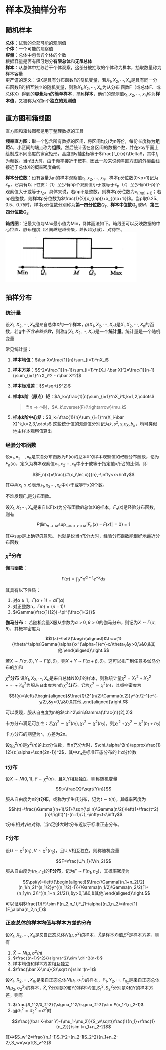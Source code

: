 # 样本及抽样分布
## 随机样本
**总体**：试验的全部可能的观测值  
**个体**：一个可能的观察值  
**容量**：总体中包含的个体的个数    
根据容量是否有限可划分**有限总体**和**无限总体**  
**样本**：从总体中抽取若干个体观察，这部分被抽取的个体称为样本，抽取数量称为样本容量  
更严谨的定义：设X是具有分布函数F的随机变量，若$X_1,X_2,\cdots,X_n$是具有同一分布函数F的相互独立的随机变量，则称$X_1,X_2,\cdots,X_n$为从分布
函数F（或总体F、或总体X）得到的**容量为n的简单样本**，简称**样本**，他们的观测值$x_1,x_2,\cdots,x_n$称为**样本值**，又被称为X的n个**独立的观测值**
## 直方图和箱线图
直方图和箱线图都是用于整理数据的工具

**频率直方图**：取一个包含所有数据的区间，将区间均分为n等份，每份长度称为**组距**$\Delta$，小区间的端点称为**组限**。然后统计落在各区间的数据个数，并在xoy平面上绘制成不同高度的等宽矩形，高度即y轴坐标等于$\frac{f_i}{n}/\Delta$，其中$f_i$为频数。当n很大时，由于频率接近于概率，因此一般来说频率直方图的外廓曲线接近于总体X的概率密度曲线

**样本分位数**：设有容量为n的样本观察值$x_1,x_2,\cdots,x_n$，样本p分位数(0<p<1)记为$x_p$，它具有以下性质：（1）至少有np个观察值小于或等于$x_p$（2）至少有n(1-p)个观察值大于或等于$x_p$。具体来说，若np不是整数，则样本p分位数为$x_{([np]+1)}$；若np是整数，则样本p分位数为$\frac{1}{2}[x_{(np)}+x_{(np+1)}]$。当p取0.25、0.5、0.75时，样本p分位数分别称为**第一四分位数**$Q_1$、**样本中位数**$Q_2或M$、**第三四分位数**$Q_3$

**箱线图**：记最大值为Max最小值为Min，具体画法如下。箱线图可以反映数据的中心位置、散布程度（区间越短越密集，越长越分散）、对称性。
![](./img/1.jpeg)
## 抽样分布
### 统计量
设$X_1,X_2,\cdots,X_n$是来自总体X的一个样本，$g(X_1,X_2,\cdots,X_n)$是$X_1,X_2,\cdots,X_n$的函数，若g中*不含未知参数*，则称$g(X_1,X_2,\cdots,X_n)$是一个**统计量**。统计量是一个随机变量

常见统计量：

1. **样本均值**：$\bar X=\frac{1}{n}\sum_{i=1}^nX_i$
2. **样本方差**：$S^2=\frac{1}{n-1}\sum_{i=1}^n(X_i-\bar X)^2=\frac{1}{n-1}(\sum_{i=1}^n X_i^2 - n\bar X^2)$
3. **样本标准差**：$S=\sqrt{S^2}$
4. **样本k阶（原点）矩**：$A_k=\frac{1}{n}\sum_{i=1}^nX_i^k,k=1,2,\cdots$

	> 当$n\to \infty$时，$A_k\overset{P}{\rightarrow}\mu_k$

5. **样本k阶中心矩**：$B_k=\frac{1}{n}\sum_{i=1}^n(X_i-\bar X)^k,k=2,3,\cdots$
这些统计值的观测值分别记为$\bar x,s^2,s,a_k,b_k$，均可类似地由样本观察值算出

### 经验分布函数

设$x_1,x_2\cdots,x_n$是来自分布函数为F(x)的总体X的样本观察值的经验分布函数，记为$F_n(x)$，定义为样本观察值$x_1,x_2\cdots,x_n$中小于或等于指定值x所占的比例，即

$$F_n(x)=\frac{\#(x_i\leq x)}{n},-\infty<x<\infty$$

其中$\#(x_i\leq x)$表示$x_1,x_2\cdots,x_n$中小于或等于x的个数。

不难发现$F_n$是分布函数。

设$X_1,X_2\cdots,X_n$是来自以F(x)为分布函数的总体X的样本，$F_n(x)$是经验分布函数，则有

$$P\{\lim_{n\to\infty}\sup_{-\infty<x<\infty}|F_n(x)-F(x)|=0\}=1$$

其中sup是上确界的意思。
也就是说当n充分大时，经验分布函数能很好地逼近分布函数

### $\chi^2$分布

**伽马函数**：

$$\Gamma(\alpha)=\int_0^\infty x^{\alpha-1}e^{-x}dx$$

其具有以下性质：

1. 对$\alpha\geq1，\Gamma(\alpha+1)=\alpha\Gamma(\alpha)$
2. 对正整数n，$\Gamma(n)=(n-1)!$
3. $\Gamma(\frac{1}{2})=\pi^{\frac{1}{2}}$

**伽马分布**：
若随机变量X服从参数为$\alpha>0,\theta>0$的伽马分布，则记为$X\sim \Gamma(\alpha,\theta)$，其概率密度为

$$f(x)=\left\{\begin{aligned}&\frac{1}{\theta^\alpha\Gamma(\alpha)}x^{\alpha-1}e^{-x/\theta},&y>0,\\&0,&其他.\end{aligned}\right.$$

若$X\sim \Gamma(\alpha,\theta),Y\sim \Gamma(\beta,\theta)$，则$X+Y\sim\Gamma(\alpha+\beta,\theta)$。这可以推广到任意多伽马分布的加和

$\chi^2$**分布**
设$X_1,X_2,\cdots,X_n$是来自总体N(0,1)的样本，则称统计量$\chi^2=X_1^2+X_2^2+\cdots+X_n^2$为服从自由度为n的$\chi^2$**分布**，记为$\chi^2\sim\chi^2(n)$，其概率密度为

$$f(y)=\left\{\begin{aligned}&\frac{1}{2^{n/2}\Gamma(n/2)}y^{n/2-1}e^{-y/2},&y>0,\\&0,&其他.\end{aligned}\right.$$

可以发现，服从自由度为n的$\chi^2\sim\Gamma(\frac{n}{2},2)$

卡方分布满足可加性：若$\chi_1^2\sim\chi^2(n_1),\chi_2^2\sim\chi^2(n_2)$，则$\chi_1^2+\chi_2^2\sim\chi^2(n_1+n_2)$

卡方分布的期望为n，方差为2n。

设$\chi_\alpha^2(n)$是$\chi^2(n)$的上$\alpha$分位数，当n充分大时，$\chi_\alpha^2(n)\approx\frac{1}{2}(z_\alpha+\sqrt{2n-1})^2$，其中$z_\alpha$是标准正态分布的上$\alpha$分位数

### t分布
设$X\sim N(0,1),Y\sim \chi^2(n)$，且X,Y相互独立，则称随机变量

$$t=\frac{X}{\sqrt{Y/n}}$$

服从自由度为n的**t分布**，或称为学生氏分布，记为$t\sim t(n)$，其概率密度为

$$h(t)=\frac{\Gamma[(n+1)/2]}{\sqrt{\pi n}\Gamma(n/2)}\left(1+\frac{t^2}{n}\right)^{-(n+1)/2},-\infty<t<\infty$$

t分布相对y轴对称。当n足够大时t分布近似于标准正态分布。

### F分布
设$U\sim \chi^2(n_1),V\sim \chi^2(n_2)$，且U,V相互独立，则称随机变量

$$F=\frac{U/n_1}{V/n_2}$$

服从自由度为$(n_1,n_2)$的**F分布**，记为$F\sim F(n_1,n_2)$，其概率密度为

$$\psi(y)=\left\{\begin{aligned}&\frac{\Gamma[(n_1+n_2)/2](n_1/n_2)^{n_1/2}y^{(n_1/2)-1}}{\Gamma(n_1/2)\Gamma(n_2/2)[1+(n_1y/n_2)]^{(n_1+n_2)/2}},&y>0,\\&0,&其他.\end{aligned}\right.$$

可以证明$\frac{1}{F}\sim F(n_2,n_1),F_{1-\alpha}(n_1,n_2)=\frac{1}{F_\alpha(n_2,n_1)}$

### 正态总体的样本均值与样本方差的分布
设$X_1,X_2,\cdots,X_n$是来自正态总体$N(\mu,\sigma^2)$的样本，$\bar X$是样本均值,$S^2$是样本方差，则有

1. $\bar X\sim N(\mu, \sigma^2/n)$
2. $\frac{(n-1)S^2}{\sigma^2}\sim \chi^2(n-1)$
3. 样本均值和样本方差相互独立
4. $\frac{\bar X-\mu}{S/\sqrt n}\sim t(n-1)$

设$X_1,X_2,\cdots,X_{n_1}$是来自正态总体$N(\mu_1,\sigma_1^2)$的样本，$Y_1,Y_2,\cdots,Y_{n_2}$是来自正态总体$N(\mu_2,\sigma_2^2)$的样本，$\bar X,\bar Y$分别是X和Y的样本均值,$S_1^2, S_2^2$分别是X和Y的样本方差，则有

1. $\frac{S_1^2/S_2^2}{\sigma_1^2/\sigma_2^2}\sim F(n_1-1,n_2-1)$
2. 当$\sigma_1^2=\sigma_2^2=\sigma^2$时
	
$$\frac{(\bar X-\bar Y)-(\mu_1-\mu_2)}{S_w\sqrt{\frac{1}{n_1}+\frac{1}{n_2}}}\sim t(n_1+n_2-2)$$

其中$S_w^2=\frac{(n_1-1)S_1^2+(n_2-1)S_2^2}{n_1+n_2-2},S_w=\sqrt{S_w^2}$
